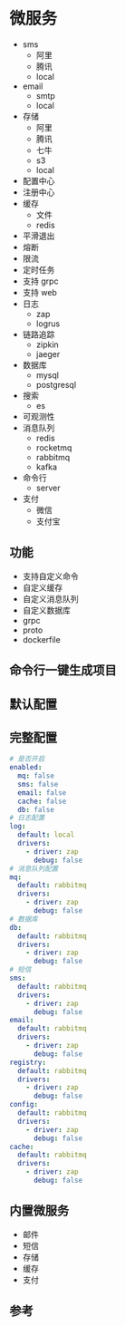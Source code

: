 # 微服务

- sms
  - 阿里
  - 腾讯
  - local
- email
  - smtp
  - local
- 存储
  - 阿里
  - 腾讯
  - 七牛
  - s3
  - local
- 配置中心
- 注册中心
- 缓存
  - 文件
  - redis
- 平滑退出
- 熔断
- 限流
- 定时任务
- 支持 grpc
- 支持 web
- 日志
  - zap
  - logrus
- 链路追踪
  - zipkin
  - jaeger
- 数据库
  - mysql
  - postgresql
- 搜索
  - es
- 可观测性
- 消息队列
  - redis
  - rocketmq
  - rabbitmq
  - kafka
- 命令行
  - server
- 支付
  - 微信
  - 支付宝

## 功能

- 支持自定义命令
- 自定义缓存
- 自定义消息队列
- 自定义数据库
- grpc
- proto
- dockerfile

## 命令行一键生成项目

## 默认配置

## 完整配置

```yaml
# 是否开启
enabled:
  mq: false
  sms: false
  email: false
  cache: false
  db: false
# 日志配置
log:
  default: local
  drivers:
    - driver: zap
      debug: false
# 消息队列配置
mq:
  default: rabbitmq
  drivers:
    - driver: zap
      debug: false
# 数据库
db:
  default: rabbitmq
  drivers:
    - driver: zap
      debug: false
# 短信
sms:
  default: rabbitmq
  drivers:
    - driver: zap
      debug: false
email:
  default: rabbitmq
  drivers:
    - driver: zap
      debug: false
registry:
  default: rabbitmq
  drivers:
    - driver: zap
      debug: false
config:
  default: rabbitmq
  drivers:
    - driver: zap
      debug: false
cache:
  default: rabbitmq
  drivers:
    - driver: zap
      debug: false
```

## 内置微服务

- 邮件
- 短信
- 存储
- 缓存
- 支付

## 参考
